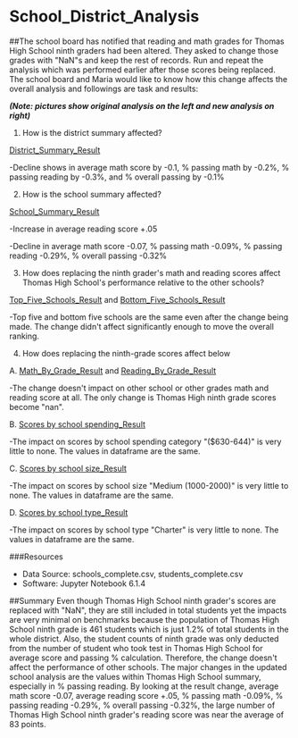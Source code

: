 # School_District_Analysis

##The school board has notified that reading and math grades for Thomas High School ninth graders had been altered. They asked to change those grades with "NaN"s and keep the rest of records. Run and repeat the analysis which was performed earlier after those scores being replaced. The school board and Maria would like to know how this change affects the overall analysis and followings are task and results:

***(Note: pictures show original analysis on the left and new analysis on right)***

1. How is the district summary affected?

 [District_Summary_Result](https://github.com/Yunaka1269/School_District_Analysis/blob/main/Pictures/District_Summary.PNG)
  
 -Decline shows in average math score by  -0.1, % passing math by -0.2%, % passing reading by -0.3%, and % overall passing by -0.1%  

2. How is the school summary affected?

 [School_Summary_Result](https://github.com/Yunaka1269/School_District_Analysis/blob/main/Pictures/School_Summary.PNG)
  
 -Increase in average reading score +.05

 -Decline in average math score -0.07, % passing math -0.09%, % passing reading -0.29%, % overall passing -0.32%

3. How does replacing the ninth grader's math and reading scores affect Thomas High School's performance relative to the other schools?

 [Top_Five_Schools_Result](https://github.com/Yunaka1269/School_District_Analysis/blob/main/Pictures/Top_Five.PNG) and [Bottom_Five_Schools_Result](https://github.com/Yunaka1269/School_District_Analysis/blob/main/Pictures/Bottom_Five.PNG)
  
 -Top five and bottom five schools are the same even after the change being made. The change didn't affect significantly enough to move the overall ranking.  

4. How does replacing the ninth-grade scores affect below

 A. [Math_By_Grade_Result](https://github.com/Yunaka1269/School_District_Analysis/blob/main/Pictures/Math_By_Grade.PNG) and [Reading_By_Grade_Result](https://github.com/Yunaka1269/School_District_Analysis/blob/main/Pictures/Reading_By_Grade.PNG)
	
  -The change doesn't impact on other school or other grades math and reading score at all. The only change is Thomas High ninth grade scores become "nan".
		
 B. [Scores by school spending_Result](https://github.com/Yunaka1269/School_District_Analysis/blob/main/Pictures/School_Spending.PNG) 
	
  -The impact on scores by school spending category "($630-644)" is very little to none. The values in dataframe are the same.
		
 C. [Scores by school size_Result](https://github.com/Yunaka1269/School_District_Analysis/blob/main/Pictures/School_Size.PNG)
	
  -The impact on scores by school size "Medium (1000-2000)" is very little to none. The values in dataframe are the same.
		
 D. [Scores by school type_Result](https://github.com/Yunaka1269/School_District_Analysis/blob/main/Pictures/School_Type.PNG)
	
  -The impact on scores by school type "Charter" is very little to none. The values in dataframe are the same.
    
###Resources
- Data Source: schools_complete.csv, students_complete.csv
- Software: Jupyter Notebook 6.1.4

##Summary
Even though Thomas High School ninth grader's scores are replaced with "NaN", they are still included in total students yet the impacts are very minimal on benchmarks because the population of Thomas High School ninth grade is 461 students which is just 1.2% of total students in the whole district. Also, the student counts of ninth grade was only deducted from the number of student who took test in Thomas High School for average score and passing % calculation. Therefore, the change doesn't affect the performance of other schools. The major changes in the updated school analysis are the values within Thomas High School summary, especially in % passing reading. By looking at the result change, average math score -0.07, average reading score +.05, % passing math -0.09%, % passing reading -0.29%, % overall passing -0.32%, the large number of Thomas High School ninth grader's reading score was near the average of 83 points. 

